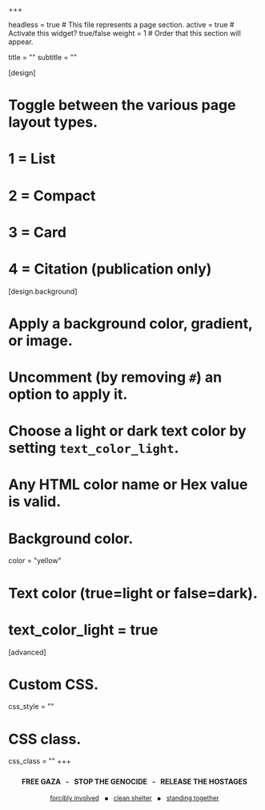 +++

headless = true  # This file represents a page section.
active = true  # Activate this widget? true/false
weight = 1  # Order that this section will appear.
  
title = ""
subtitle = ""

[design]
  # Toggle between the various page layout types.
  #   1 = List
  #   2 = Compact
  #   3 = Card
  #   4 = Citation (publication only)


[design.background]
  # Apply a background color, gradient, or image.
  #   Uncomment (by removing `#`) an option to apply it.
  #   Choose a light or dark text color by setting `text_color_light`.
  #   Any HTML color name or Hex value is valid.
  
  # Background color.
  color = "yellow"

  # Text color (true=light or false=dark).
  # text_color_light = true  
  
[advanced]
 # Custom CSS. 
 css_style = ""
 
 # CSS class.
 css_class = ""
+++

<div style="text-align: center; padding: 10px; font-weight: bold;">
  FREE GAZA &nbsp;&nbsp;-&nbsp;&nbsp; STOP THE GENOCIDE &nbsp;&nbsp;-&nbsp;&nbsp; RELEASE THE HOSTAGES
  <br>
  <br>
  <span style="font-weight: normal; font-size: 0.9em;">
    <a href="https://www.thedailyfile.org/forcibly-involved" target="_blank">forcibly involved</a>
    <span style="display: inline-block; width: 6px; height: 6px; background-color: black; border-radius: 50%; margin: 0 8px; vertical-align: middle;"></span>
    <a href="https://www.cleanshelter.org/" target="_blank">clean shelter</a>
    <span style="display: inline-block; width: 6px; height: 6px; background-color: black; border-radius: 50%; margin: 0 8px; vertical-align: middle;"></span>
    <a href="https://www.standing-together.org/en" target="_blank">standing together</a>
  </span>
</div>



